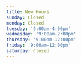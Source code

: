 ```yaml
---
title: New Hours
sunday: Closed
monday: Closed
tuesday: '9:00am-4:00pm'
wednesday: '9:00am-2:00pm'
thursday: '9:00am-12:00pm'
friday: '9:00am-12:00pm'
saturday: Closed
---
```


